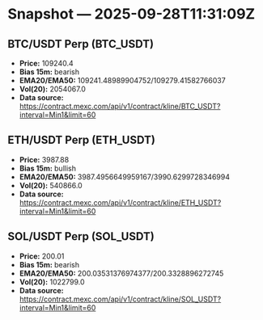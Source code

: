 # Snapshot — 2025-09-28T11:31:09Z

## BTC/USDT Perp (BTC_USDT)
- **Price:** 109240.4
- **Bias 15m:** bearish
- **EMA20/EMA50:** 109241.48989904752/109279.41582766037
- **Vol(20):** 2054067.0
- **Data source:** https://contract.mexc.com/api/v1/contract/kline/BTC_USDT?interval=Min1&limit=60

## ETH/USDT Perp (ETH_USDT)
- **Price:** 3987.88
- **Bias 15m:** bullish
- **EMA20/EMA50:** 3987.4956649959167/3990.6299728346994
- **Vol(20):** 540866.0
- **Data source:** https://contract.mexc.com/api/v1/contract/kline/ETH_USDT?interval=Min1&limit=60

## SOL/USDT Perp (SOL_USDT)
- **Price:** 200.01
- **Bias 15m:** bearish
- **EMA20/EMA50:** 200.03531376974377/200.3328896272745
- **Vol(20):** 1022799.0
- **Data source:** https://contract.mexc.com/api/v1/contract/kline/SOL_USDT?interval=Min1&limit=60
